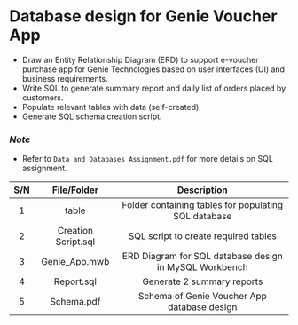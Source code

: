 # Database design for Genie Voucher App
* Draw an Entity Relationship Diagram (ERD) to support e-voucher purchase app for Genie Technologies based on user interfaces (UI) and business requirements.
* Write SQL to generate summary report and daily list of orders placed by customers.
* Populate relevant tables with data (self-created).
* Generate SQL schema creation script.

### *Note*
* Refer to `Data and Databases Assignment.pdf` for more details on SQL assignment.

| S/N | File/Folder | Description |
| :---: | :---: | :---: |
| 1 | table | Folder containing tables for populating SQL database |
| 2 | Creation Script.sql | SQL script to create  required tables |
| 3 | Genie_App.mwb | ERD Diagram for SQL database design in MySQL Workbench |
| 4 | Report.sql | Generate 2 summary reports |
| 5 | Schema.pdf | Schema of Genie Voucher App database design |
